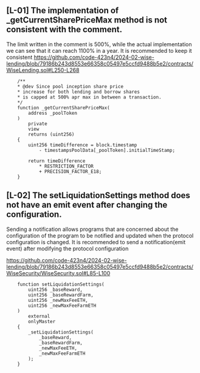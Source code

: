 ## [L-01] The implementation of _getCurrentSharePriceMax method is not consistent with the comment.
The limit written in the comment is 500%, while the actual implementation we can see that it can reach 1100% in a year. It is recommended to keep it consistent
https://github.com/code-423n4/2024-02-wise-lending/blob/79186b243d8553e66358c05497e5ccfd9488b5e2/contracts/WiseLending.sol#L250-L268
```solidity
    /**
    * @dev Since pool inception share price
    * increase for both lending and borrow shares
    * is capped at 500% apr max in between a transaction.
    */
    function _getCurrentSharePriceMax(
        address _poolToken
    )
        private
        view
        returns (uint256)
    {
        uint256 timeDifference = block.timestamp
            - timestampsPoolData[_poolToken].initialTimeStamp;

        return timeDifference
            * RESTRICTION_FACTOR
            + PRECISION_FACTOR_E18;
    }
```
## [L-02] The setLiquidationSettings method does not have an emit event after changing the configuration.
Sending a notification allows programs that are concerned about the configuration of the program to be notified and updated when the protocol configuration is changed. It is recommended to send a notification(emit event) after modifying the protocol configuration

https://github.com/code-423n4/2024-02-wise-lending/blob/79186b243d8553e66358c05497e5ccfd9488b5e2/contracts/WiseSecurity/WiseSecurity.sol#L85-L100
```solidity
    function setLiquidationSettings(
        uint256 _baseReward,
        uint256 _baseRewardFarm,
        uint256 _newMaxFeeETH,
        uint256 _newMaxFeeFarmETH
    )
        external
        onlyMaster
    {
        _setLiquidationSettings(
            _baseReward,
            _baseRewardFarm,
            _newMaxFeeETH,
            _newMaxFeeFarmETH
        );
    }
```